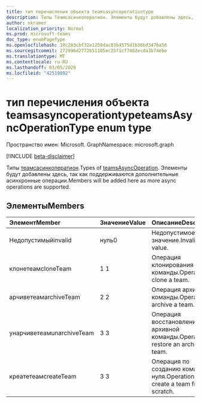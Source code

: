 ```yaml
---
title: тип перечисления объекта teamsasyncoperationtype
description: Типы Теамсасинкоператион. Элементы будут добавлены здесь, так как поддерживаются дополнительные асинхронные операции.
author: nkramer
localization_priority: Normal
ms.prod: microsoft-teams
doc_type: enumPageType
ms.openlocfilehash: 10c283cbf32e1259dac83b4575d1b36bd347ba56
ms.sourcegitcommit: 272996d2772b51105ec25f1cf7482ecda3b74ebe
ms.translationtype: MT
ms.contentlocale: ru-RU
ms.lasthandoff: 03/05/2020
ms.locfileid: "42519892"
---
```

# <a name="teamsasyncoperationtype-enum-type"></a><span data-ttu-id="c126e-104">тип перечисления объекта teamsasyncoperationtype</span><span class="sxs-lookup"><span data-stu-id="c126e-104">teamsAsyncOperationType enum type</span></span>

<span data-ttu-id="c126e-105">Пространство имен: Microsoft. Graph</span><span class="sxs-lookup"><span data-stu-id="c126e-105">Namespace: microsoft.graph</span></span>

[!INCLUDE [beta-disclaimer](../../includes/beta-disclaimer.md)]

<span data-ttu-id="c126e-106">Типы [теамсасинкоператион](teamsasyncoperation.md).</span><span class="sxs-lookup"><span data-stu-id="c126e-106">Types of [teamsAsyncOperation](teamsasyncoperation.md).</span></span> <span data-ttu-id="c126e-107">Элементы будут добавлены здесь, так как поддерживаются дополнительные асинхронные операции.</span><span class="sxs-lookup"><span data-stu-id="c126e-107">Members will be added here as more async operations are supported.</span></span>

## <a name="members"></a><span data-ttu-id="c126e-108">Элементы</span><span class="sxs-lookup"><span data-stu-id="c126e-108">Members</span></span>

| <span data-ttu-id="c126e-109">Элемент</span><span class="sxs-lookup"><span data-stu-id="c126e-109">Member</span></span> | <span data-ttu-id="c126e-110">Значение</span><span class="sxs-lookup"><span data-stu-id="c126e-110">Value</span></span>| <span data-ttu-id="c126e-111">Описание</span><span class="sxs-lookup"><span data-stu-id="c126e-111">Description</span></span> |
|:---------------|:--------|:----------|
|<span data-ttu-id="c126e-112">Недопустимый</span><span class="sxs-lookup"><span data-stu-id="c126e-112">invalid</span></span>|<span data-ttu-id="c126e-113">нуль</span><span class="sxs-lookup"><span data-stu-id="c126e-113">0</span></span>|<span data-ttu-id="c126e-114">Недопустимое значение.</span><span class="sxs-lookup"><span data-stu-id="c126e-114">Invalid value.</span></span>|
|<span data-ttu-id="c126e-115">клонетеам</span><span class="sxs-lookup"><span data-stu-id="c126e-115">cloneTeam</span></span>|<span data-ttu-id="c126e-116">1 </span><span class="sxs-lookup"><span data-stu-id="c126e-116">1</span></span>|<span data-ttu-id="c126e-117">Операция клонирования команды.</span><span class="sxs-lookup"><span data-stu-id="c126e-117">Operation to clone a team.</span></span>|
|<span data-ttu-id="c126e-118">арчиветеам</span><span class="sxs-lookup"><span data-stu-id="c126e-118">archiveTeam</span></span>|<span data-ttu-id="c126e-119">2 </span><span class="sxs-lookup"><span data-stu-id="c126e-119">2</span></span>|<span data-ttu-id="c126e-120">Операция архивации команды.</span><span class="sxs-lookup"><span data-stu-id="c126e-120">Operation to archive a team.</span></span>|
|<span data-ttu-id="c126e-121">унарчиветеам</span><span class="sxs-lookup"><span data-stu-id="c126e-121">unarchiveTeam</span></span>|<span data-ttu-id="c126e-122">3 </span><span class="sxs-lookup"><span data-stu-id="c126e-122">3</span></span>|<span data-ttu-id="c126e-123">Операция восстановления архивной команды.</span><span class="sxs-lookup"><span data-stu-id="c126e-123">Operation to restore an archived team.</span></span>|
|<span data-ttu-id="c126e-124">креатетеам</span><span class="sxs-lookup"><span data-stu-id="c126e-124">createTeam</span></span>|<span data-ttu-id="c126e-125">3 </span><span class="sxs-lookup"><span data-stu-id="c126e-125">3</span></span>|<span data-ttu-id="c126e-126">Операция по созданию команды с нуля.</span><span class="sxs-lookup"><span data-stu-id="c126e-126">Operation to create a team from scratch.</span></span>|

